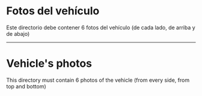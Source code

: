 Fotos del vehículo
====

Este directorio debe contener 6 fotos del vehículo (de cada lado, de arriba y de abajo)

---

Vehicle's photos
====

This directory must contain 6 photos of the vehicle (from every side, from top and bottom)